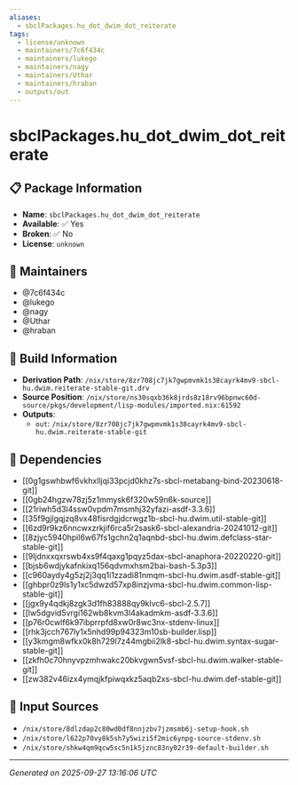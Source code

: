 ```yaml
---
aliases:
  - sbclPackages.hu_dot_dwim_dot_reiterate
tags:
  - license/unknown
  - maintainers/7c6f434c
  - maintainers/lukego
  - maintainers/nagy
  - maintainers/Uthar
  - maintainers/hraban
  - outputs/out
---
```


# sbclPackages.hu_dot_dwim_dot_reiterate

## 📋 Package Information

- **Name**: `sbclPackages.hu_dot_dwim_dot_reiterate`
- **Available**: ✅ Yes
- **Broken**: ✅ No
- **License**: `unknown`
## 👥 Maintainers

- @7c6f434c
- @lukego
- @nagy
- @Uthar
- @hraban


## 🔧 Build Information

- **Derivation Path**: `/nix/store/8zr708jc7jk7gwpmvmk1s38cayrk4mv9-sbcl-hu.dwim.reiterate-stable-git.drv`
- **Source Position**: `/nix/store/ns30sqxb36k8jrds8z18rv96bpnwc60d-source/pkgs/development/lisp-modules/imported.nix:61592`
- **Outputs**:
  - `out`:  `/nix/store/8zr708jc7jk7gwpmvmk1s38cayrk4mv9-sbcl-hu.dwim.reiterate-stable-git`

## 🔗 Dependencies

- [[0g1gswhbwf6vkhxlljqi33pcjd0khz7s-sbcl-metabang-bind-20230618-git]]
- [[0gb24hgzw78zj5z1mmysk6f320w59n6k-source]]
- [[21riwh5d3l4ssw0vpdm7msmhj32yfazi-asdf-3.3.6]]
- [[35f9gjlgqjzq8vx48fisrdgjdcrwgz1b-sbcl-hu.dwim.util-stable-git]]
- [[6zd9r9kz6nncwxzrkjif6rca5r2sask6-sbcl-alexandria-20241012-git]]
- [[8zjyc5940hpil6w67fs1gchn2q1aqnbd-sbcl-hu.dwim.defclass-star-stable-git]]
- [[9ljdnxxqxrswb4xs9f4qaxg1pqyz5dax-sbcl-anaphora-20220220-git]]
- [[bjsb6wdjykafnkixq156qdvmxhsm2bai-bash-5.3p3]]
- [[c960aydy4g5zj2j3qq1i1zzadi81nmqm-sbcl-hu.dwim.asdf-stable-git]]
- [[ghbpr0z9ls1y1xc5dwzd57xp8inzjvma-sbcl-hu.dwim.common-lisp-stable-git]]
- [[jgx9y4qdkj8zgk3d1fh83888qy9klvc6-sbcl-2.5.7]]
- [[lw5dgvid5vrgi162wb8kvm3l4akadmkm-asdf-3.3.6]]
- [[p76r0cwlf6k97ibprrpfd8xw0r8wc3nx-stdenv-linux]]
- [[rhk3jcch767ly1x5nhd99p94323m10sb-builder.lisp]]
- [[y3kmgm8wfkx0k8h729l7z44mgbii2lk8-sbcl-hu.dwim.syntax-sugar-stable-git]]
- [[zkfh0c70hnyvpzmhwakc20bkvgwn5vsf-sbcl-hu.dwim.walker-stable-git]]
- [[zw382v46izx4ymqjkfpiwqxkz5aqb2xs-sbcl-hu.dwim.def-stable-git]]

## 📁 Input Sources

- `/nix/store/8dlzdap2c80wd0df8nnjzbv7jzmsmb6j-setup-hook.sh`
- `/nix/store/l622p70vy8k5sh7y5wizi5f2mic6ynpg-source-stdenv.sh`
- `/nix/store/shkw4qm9qcw5sc5n1k5jznc83ny02r39-default-builder.sh`

---
*Generated on 2025-09-27 13:16:06 UTC*
